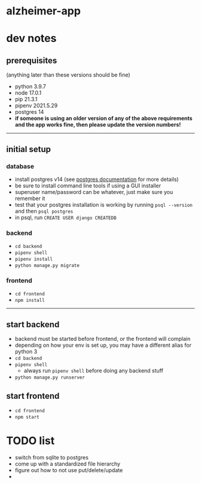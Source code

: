 # alzheimer-app


# dev notes

## prerequisites
(anything later than these versions should be fine)
- python 3.9.7
- node 17.0.1
- pip 21.3.1
- pipenv 2021.5.29
- postgres 14
- **if someone is using an older version of any of the above requirements and the app works fine, then please update the version numbers!**

-----------------

## initial setup

### database
- install postgres v14 (see [postgres documentation](https://www.postgresql.org/docs/14/install-binaries.html) for more details)
- be sure to install command line tools if using a GUI installer
- superuser name/password can be whatever, just make sure you remember it
- test that your postgres installation is working by running `psql --version` and then `psql postgres`
- in psql, run `CREATE USER django CREATEDB`
### backend
- `cd backend`
- `pipenv shell`
- `pipenv install`
- `python manage.py migrate`

### frontend
- `cd frontend`
- `npm install`

-----------------

## start backend
- backend must be started before frontend, or the frontend will complain
- depending on how your env is set up, you may have a different alias for python 3
- `cd backend`
- `pipenv shell`
  - always run `pipenv shell` before doing any backend stuff
- `python manage.py runserver`

## start frontend
- `cd frontend`
- `npm start`



# TODO list
- switch from sqlite to postgres
- come up with a standardized file hierarchy
- figure out how to not use put/delete/update
-